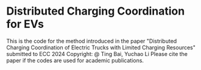 # Distributed Charging Coordination for EVs
This is the code for the method introduced in the paper 
"Distributed Charging Coordination of Electric Trucks with Limited Charging Resources" submitted to ECC 2024
Copyright: @ Ting Bai, Yuchao Li
Please cite the paper if the codes are used for academic publications.
